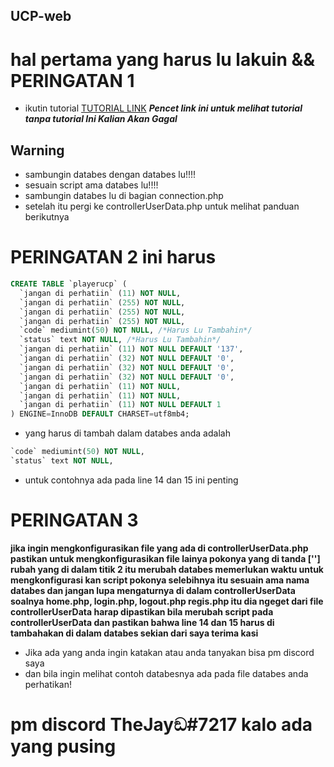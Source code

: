 ## UCP-web 

# hal pertama yang harus lu lakuin && PERINGATAN 1    

* ikutin tutorial [TUTORIAL LINK](https://www.codingnepalweb.com/configure-xampp-to-send-mail-from-localhost/) ***Pencet link ini untuk melihat tutorial tanpa tutorial Ini Kalian Akan Gagal*** 

## Warning
* sambungin databes dengan databes lu!!!!
* sesuain script ama databes lu!!!!
* sambungin databes lu di bagian connection.php
* setelah itu pergi ke controllerUserData.php untuk melihat panduan berikutnya

# PERINGATAN  2   ini harus
```sql
CREATE TABLE `playerucp` (
  `jangan di perhatiin` (11) NOT NULL,
  `jangan di perhatiin` (255) NOT NULL,
  `jangan di perhatiin` (255) NOT NULL,
  `jangan di perhatiin` (255) NOT NULL,
  `code` mediumint(50) NOT NULL, /*Harus Lu Tambahin*/
  `status` text NOT NULL, /*Harus Lu Tambahin*/
  `jangan di perhatiin` (11) NOT NULL DEFAULT '137', 
  `jangan di perhatiin` (32) NOT NULL DEFAULT '0',
  `jangan di perhatiin` (32) NOT NULL DEFAULT '0',
  `jangan di perhatiin` (32) NOT NULL DEFAULT '0',
  `jangan di perhatiin` (11) NOT NULL,
  `jangan di perhatiin` (11) NOT NULL,
  `jangan di perhatiin` (11) NOT NULL DEFAULT 1
) ENGINE=InnoDB DEFAULT CHARSET=utf8mb4;
```

* yang harus di tambah dalam databes anda adalah 
```sql
`code` mediumint(50) NOT NULL,
`status` text NOT NULL,
```
* untuk contohnya ada pada line 14 dan 15 ini penting

# PERINGATAN 3
**jika ingin mengkonfigurasikan file yang ada di controllerUserData.php pastikan untuk mengkonfigurasikan file lainya pokonya yang di tanda [''] rubah yang di dalam titik 2 itu merubah databes memerlukan waktu untuk mengkonfigurasi kan script
pokonya selebihnya itu sesuain ama nama databes dan jangan lupa mengaturnya di dalam controllerUserData soalnya home.php, login.php, logout.php regis.php itu dia ngeget dari file controllerUserData harap dipastikan bila merubah script pada controllerUserData 
dan pastikan bahwa line 14 dan 15 harus di tambahakan di dalam databes sekian dari saya terima kasi**


* Jika ada yang anda ingin katakan atau anda tanyakan bisa pm discord saya 
* dan bila ingin melihat contoh databesnya ada pada file databes anda perhatikan!


# pm discord TheJayඞ#7217 kalo ada yang pusing
